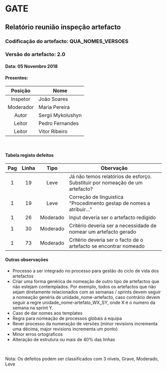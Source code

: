# GATE
## Relatório reunião inspeção artefacto
### Codificação do artefacto: QUA_NOMES_VERSOES
### Versão do artefacto: 2.0
#### Data: 05 Novembro 2018
#### Presentes:
|Posição|Nome
|:---:|---
|Inspetor|João Soares
|Moderador|Maria Pereira
|Autor|Sergii Mykolushyn
|Leitor|Pedro Fernandes
|Leitor|Vitor Ribeiro


</br>

#### Tabela registo defeitos
|Pag|Linha|Tipo|Obervação
|:---:|:---:|:---:|---
|1|19|Leve|Já não temos relatórios de esforço. Substituir por nomeação de um artefacto?
|1|19|Leve|Correção de linguistica "Procedimento gestap de nomes a atribuir..."
|1|26|Moderado|Input deveria ser o artefacto redigido
|1|30|Moderado|Critério deveria ser a necessidade de nomear um artefacto gerado
|1|73|Moderado|Critério deveria ser o facto de o artefacto se encontrar nomeado


#### Outras observações
- Processo a ser integrado no processo para gestão do ciclo de vida dos artefactos
- Criar uma forma genérica de nomeação de outro tipo de artefactos que não estejam contemplados. Por exemplo, todos os artefactos que não sejam diretamente relacionados com as semanas / sprints devem seguir a nomeação genéria de unidade_nome-artefacto, caso contrário devem seguir a regre unidade_nome-artefato_WX_SY, onde X é o numero da semana na sprint Y.
- Caso de dar nomes aos templates
- Regra para nomeação de processos globais á equipa
- Rever processo da numeração de versões (minor revisions incrementa uma décima, major revisions incrementa um ponto)
 - Minor erros ortograficos
 - Alteração de estrutura ou mais de 40% das linhas

</br>

Nota: Os defeitos podem ser classificados com 3 níveis, Grave, Moderado, Leve